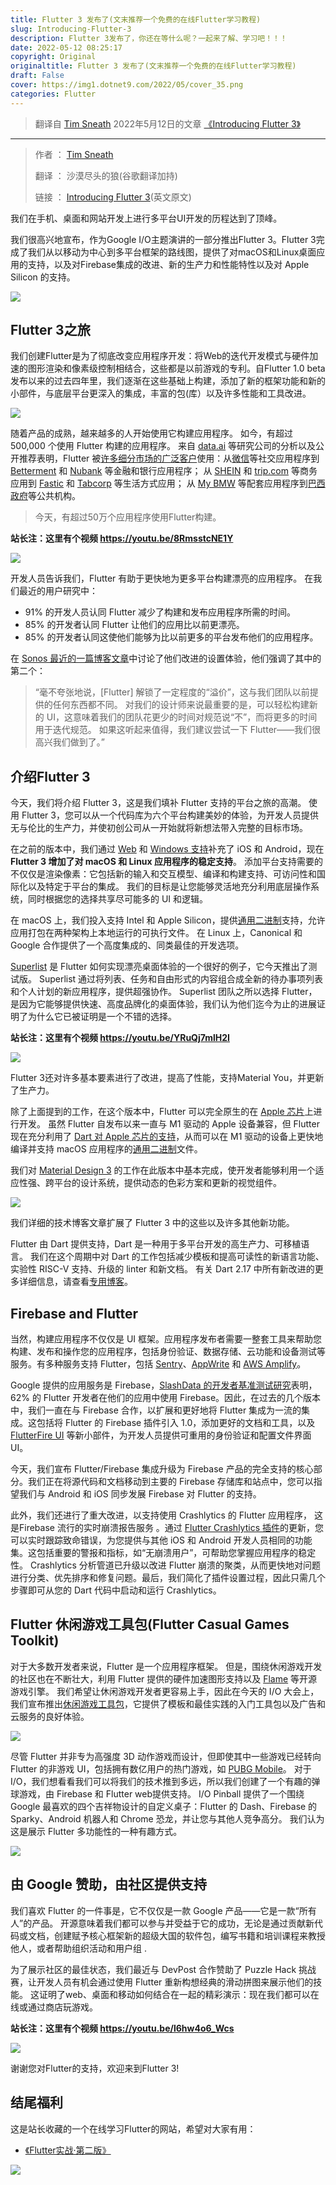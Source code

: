 ```yaml
---
title: Flutter 3 发布了(文末推荐一个免费的在线Flutter学习教程)
slug: Introducing-Flutter-3
description: Flutter 3发布了，你还在等什么呢？一起来了解、学习吧！！！
date: 2022-05-12 08:25:17
copyright: Original
originaltitle: Flutter 3 发布了(文末推荐一个免费的在线Flutter学习教程)
draft: False
cover: https://img1.dotnet9.com/2022/05/cover_35.png
categories: Flutter
---
```


>翻译自 [Tim Sneath](https://medium.com/@timsneath) 2022年5月12日的文章 [《Introducing Flutter 3》](https://medium.com/flutter/introducing-flutter-3-5eb69151622f)

---

>作者 ： [Tim Sneath](https://medium.com/@timsneath)
>
>翻译 ： 沙漠尽头的狼(谷歌翻译加持)
>
>链接 ： [Introducing Flutter 3](https://medium.com/flutter/introducing-flutter-3-5eb69151622f)(英文原文)

我们在手机、桌面和网站开发上进行多平台UI开发的历程达到了顶峰。

我们很高兴地宣布，作为Google I/O主题演讲的一部分推出Flutter 3。Flutter 3完成了我们从以移动为中心到多平台框架的路线图，提供了对macOS和Linux桌面应用的支持，以及对Firebase集成的改进、新的生产力和性能特性以及对 Apple Silicon 的支持。

![](https://img1.dotnet9.com/2022/05/3501.png)

## Flutter 3之旅

我们创建Flutter是为了彻底改变应用程序开发：将Web的迭代开发模式与硬件加速的图形渲染和像素级控制相结合，这些都是以前游戏的专利。自Flutter 1.0 beta发布以来的过去四年里，我们逐渐在这些基础上构建，添加了新的框架功能和新的小部件，与底层平台更深入的集成，丰富的包(库）以及许多性能和工具改进。

![](https://img1.dotnet9.com/2022/05/3502.png)

随着产品的成熟，越来越多的人开始使用它构建应用程序。 如今，有超过 500,000 个使用 Flutter 构建的应用程序。 来自 [data.ai](https://www.data.ai/en/) 等研究公司的分析以及公开推荐表明，Flutter 被[许多细分市场的广泛客户](https://flutter.dev/showcase)使用：从[微信](https://play.google.com/store/apps/details?id=com.tencent.mm&hl=en_US&gl=US)等社交应用程序到 [Betterment](https://apps.apple.com/us/app/betterment-investing-saving/id393156562) 和 [Nubank](https://play.google.com/store/apps/details?id=com.nu.production&hl=en_US&gl=US) 等金融和银行应用程序； 从 [SHEIN](https://play.google.com/store/apps/details?id=com.zzkko&hl=en_US&gl=US) 和 [trip.com](https://apps.apple.com/us/app/trip-com-hotels-flights-trains/id681752345) 等商务应用到 [Fastic](https://fastic.com/) 和 [Tabcorp](https://auspreneur.com.au/tabcorp-adopts-googles-flutter-platform/) 等生活方式应用； 从 [My BMW](https://www.press.bmwgroup.com/global/article/detail/T0328610EN/the-my-bmw-app:-new-features-and-tech-insights-for-march-2021?language=en) 等配套应用程序到[巴西政府](https://apps.apple.com/app/id1506827551)等公共机构。


>今天，有超过50万个应用程序使用Flutter构建。

**站长注：这里有个视频 https://youtu.be/8RmsstcNE1Y**

![](https://img1.dotnet9.com/2022/05/3503.png)

开发人员告诉我们，Flutter 有助于更快地为更多平台构建漂亮的应用程序。 在我们最近的用户研究中：

- 91% 的开发人员认同 Flutter 减少了构建和发布应用程序所需的时间。
- 85% 的开发者认同 Flutter 让他们的应用比以前更漂亮。
- 85% 的开发者认同这使他们能够为比以前更多的平台发布他们的应用程序。

在 [Sonos 最近的一篇博客文章](https://tech-blog.sonos.com/posts/renovating-setup-with-flutter/)中讨论了他们改进的设置体验，他们强调了其中的第二个：

>“毫不夸张地说，[Flutter] 解锁了一定程度的“溢价”，这与我们团队以前提供的任何东西都不同。 对我们的设计师来说最重要的是，可以轻松构建新的 UI，这意味着我们的团队花更少的时间对规范说“不”，而将更多的时间用于迭代规范。 如果这听起来值得，我们建议尝试一下 Flutter——我们很高兴我们做到了。”

## 介绍Flutter 3

今天，我们将介绍 Flutter 3，这是我们填补 Flutter 支持的平台之旅的高潮。 使用 Flutter 3，您可以从一个代码库为六个平台构建美妙的体验，为开发人员提供无与伦比的生产力，并使初创公司从一开始就将新想法带入完整的目标市场。

在之前的版本中，我们通过 [Web](https://medium.com/flutter/flutter-web-support-hits-the-stable-milestone-d6b84e83b425) 和 [Windows 支持](https://medium.com/flutter/announcing-flutter-for-windows-6979d0d01fed)补充了 iOS 和 Android，现在 **Flutter 3 增加了对 macOS 和 Linux 应用程序的稳定支持**。 添加平台支持需要的不仅仅是渲染像素：它包括新的输入和交互模型、编译和构建支持、可访问性和国际化以及特定于平台的集成。 我们的目标是让您能够灵活地充分利用底层操作系统，同时根据您的选择共享尽可能多的 UI 和逻辑。

在 macOS 上，我们投入支持 Intel 和 Apple Silicon，提供[通用二进制](https://developer.apple.com/documentation/apple-silicon/building-a-universal-macos-binary)支持，允许应用打包在两种架构上本地运行的可执行文件。 在 Linux 上，Canonical 和 Google 合作提供了一个高度集成的、同类最佳的开发选项。

[Superlist](https://superlist.com/) 是 Flutter 如何实现漂亮桌面体验的一个很好的例子，它今天推出了测试版。 Superlist 通过将列表、任务和自由形式的内容组合成全新的待办事项列表和个人计划的新应用程序，提供超强协作。 Superlist 团队之所以选择 Flutter，是因为它能够提供快速、高度品牌化的桌面体验，我们认为他们迄今为止的进展证明了为什么它已被证明是一个不错的选择。

**站长注：这里有个视频 https://youtu.be/YRuQj7mlH2I**

![](https://img1.dotnet9.com/2022/05/3504.png)

Flutter 3还对许多基本要素进行了改进，提高了性能，支持Material You，并更新了生产力。

除了上面提到的工作，在这个版本中，Flutter 可以完全原生的在 [Apple 芯片](https://support.apple.com/en-us/HT211814)上进行开发。 虽然 Flutter 自发布以来一直与 M1 驱动的 Apple 设备兼容，但 Flutter 现在充分利用了 [Dart 对 Apple 芯片的支持](https://medium.com/dartlang/announcing-dart-2-14-b48b9bb2fb67)，从而可以在 M1 驱动的设备上更快地编译并支持 macOS 应用程序的[通用二进制](https://developer.apple.com/documentation/apple-silicon/building-a-universal-macos-binary)文件。

我们对 [Material Design 3](https://m3.material.io/) 的工作在此版本中基本完成，使开发者能够利用一个适应性强、跨平台的设计系统，提供动态的色彩方案和更新的视觉组件。

![](https://img1.dotnet9.com/2022/05/3505.png)

我们详细的技术博客文章扩展了 Flutter 3 中的这些以及许多其他新功能。

Flutter 由 Dart 提供支持，Dart 是一种用于多平台开发的高生产力、可移植语言。 我们在这个周期中对 Dart 的工作包括减少模板和提高可读性的新语言功能、实验性 RISC-V 支持、升级的 linter 和新文档。 有关 Dart 2.17 中所有新改进的更多详细信息，请查看[专用博客](https://medium.com/dartlang)。

## Firebase and Flutter

当然，构建应用程序不仅仅是 UI 框架。应用程序发布者需要一整套工具来帮助您构建、发布和操作您的应用程序，包括身份验证、数据存储、云功能和设备测试等服务。有多种服务支持 Flutter，包括 [Sentry](https://docs.sentry.io/platforms/flutter/)、[AppWrite](https://appwrite.io/docs/getting-started-for-flutter) 和 [AWS Amplify](https://docs.amplify.aws/start/q/integration/flutter/)。

Google 提供的应用服务是 Firebase，[SlashData 的开发者基准测试研究](https://www.slashdata.co/developer-program-benchmarking/?)表明，62% 的 Flutter 开发者在他们的应用中使用 Firebase。因此，在过去的几个版本中，我们一直在与 Firebase 合作，以扩展和更好地将 Flutter 集成为一流的集成。这包括将 Flutter 的 Firebase 插件引入 1.0，添加更好的文档和工具，以及[ FlutterFire UI](https://pub.dev/packages/flutterfire_ui) 等新小部件，为开发人员提供可重用的身份验证和配置文件界面 UI。

今天，我们宣布 Flutter/Firebase 集成升级为 Firebase 产品的完全支持的核心部分。我们正在将源代码和文档移动到主要的 Firebase 存储库和站点中，您可以指望我们与 Android 和 iOS 同步发展 Firebase 对 Flutter 的支持。

此外，我们还进行了重大改进，以支持使用 Crashlytics 的 Flutter 应用程序， 这是Firebase 流行的实时崩溃报告服务 。通过 [Flutter Crashlytics 插件](https://firebase.google.com/docs/crashlytics)的更新，您可以实时跟踪致命错误，为您提供与其他 iOS 和 Android 开发人员相同的功能集。这包括重要的警报和指标，如“无崩溃用户”，可帮助您掌握应用程序的稳定性。 Crashlytics 分析管道已升级以改进 Flutter 崩溃的聚类，从而更快地对问题进行分类、优先排序和修复问题。最后，我们简化了插件设置过程，因此只需几个步骤即可从您的 Dart 代码中启动和运行 Crashlytics。

## Flutter 休闲游戏工具包(Flutter Casual Games Toolkit)

对于大多数开发者来说，Flutter 是一个应用程序框架。 但是，围绕休闲游戏开发的社区也在不断壮大，利用 Flutter 提供的硬件加速图形支持以及 [Flame](https://flame-engine.org/) 等开源游戏引擎。 我们希望让休闲游戏开发者更容易上手，因此在今天的 I/O 大会上，我们宣布推出[休闲游戏工具包](https://flutter.dev/games)，它提供了模板和最佳实践的入门工具包以及广告和云服务的良好体验。

![](https://img1.dotnet9.com/2022/05/3506.png)

尽管 Flutter 并非专为高强度 3D 动作游戏而设计，但即使其中一些游戏已经转向 Flutter 的非游戏 UI，包括拥有数亿用户的热门游戏，如 [PUBG Mobile](https://play.google.com/store/apps/details?id=com.tencent.ig)。 对于 I/O，我们想看看我们可以将我们的技术推到多远，所以我们创建了一个有趣的弹球游戏，由 Firebase 和 Flutter web提供支持。 I/O Pinball 提供了一个围绕 Google 最喜欢的四个吉祥物设计的自定义桌子：Flutter 的 Dash、Firebase 的 Sparky、Android 机器人和 Chrome 恐龙，并让您与其他人竞争高分。 我们认为这是展示 Flutter 多功能性的一种有趣方式。

![](https://img1.dotnet9.com/2022/05/3507.png)

## 由 Google 赞助，由社区提供支持

我们喜欢 Flutter 的一件事是，它不仅仅是一款 Google 产品——它是一款“所有人”的产品。 开源意味着我们都可以参与并受益于它的成功，无论是通过贡献新代码或文档，创建赋予核心框架新的超级大国的软件包，编写书籍和培训课程来教授他人，或者帮助组织活动和用户组 .

为了展示社区的最佳状态，我们最近与 DevPost 合作赞助了 Puzzle Hack 挑战赛，让开发人员有机会通过使用 Flutter 重新构想经典的滑动拼图来展示他们的技能。 这证明了web、桌面和移动如何结合在一起的精彩演示：现在我们都可以在线或通过商店玩游戏。

**站长注：这里有个视频 https://youtu.be/l6hw4o6_Wcs**

![](https://img1.dotnet9.com/2022/05/3508.png)

谢谢您对Flutter的支持，欢迎来到Flutter 3!

## 结尾福利

这是站长收藏的一个在线学习Flutter的网站，希望对大家有用：

- [《Flutter实战·第二版》](https://book.flutterchina.club/)

![](https://img1.dotnet9.com/2022/05/3509.gif)